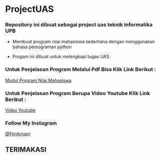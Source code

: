 # ProjectUAS

### Repository ini dibuat sebagai project uas teknik informatika UPB

 - Membuat program nilai mahasiswa sederhana dengan menggunakan bahasa pemograman python
  
  
 - Progam ini dibuat untuk melengkapi tugas UAS
  
  
 ### Untuk Penjelasan Program Melalui Pdf Bisa Klik Link Berikut : 
 
 [Modul Program Nilai Mahasiswa](https://drive.google.com/file/d/1OC5LC29rJk9WLIN6VNRbFo83nVXfE4OJ/view?usp=drivesdk)
 
 ###  Untuk Penjelasan Program Berupa Video Youtube Klik Link Berikut : 
 
 [Video Youtube](https://youtu.be/GpJdLFPD6PQ)
 
 ### Follow My Instagram
 
 [@Ferdynapr](https://instagram.com/ferdynapr?igshid=YmMyMTA2M2Y=)
 
 ## TERIMAKASI
